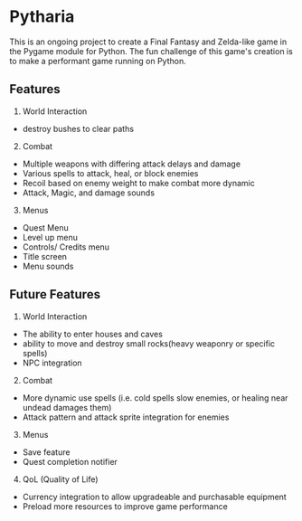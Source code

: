 # Pytharia

This is an ongoing project to create a Final Fantasy and Zelda-like game in the Pygame module for Python. 
The fun challenge of this game's creation is to make a performant game running on Python. 

## Features
1. World Interaction
  - destroy bushes to clear paths

2. Combat
  - Multiple weapons with differing attack delays and damage
  - Various spells to attack, heal, or block enemies
  - Recoil based on enemy weight to make combat more dynamic
  - Attack, Magic, and damage sounds

3. Menus
  - Quest Menu
  - Level up menu
  - Controls/ Credits menu
  - Title screen
  - Menu sounds

## Future Features
1. World Interaction
- The ability to enter houses and caves
- ability to move and destroy small rocks(heavy weaponry or specific spells)
- NPC integration
  
2. Combat
- More dynamic use spells (i.e. cold spells slow enemies, or healing near undead damages them)
- Attack pattern and attack sprite integration for enemies

3. Menus
- Save feature
- Quest completion notifier
  
4. QoL (Quality of Life)
- Currency integration to allow upgradeable and purchasable equipment
- Preload more resources to improve game performance
